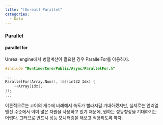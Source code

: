 ```yaml
---
title: "[Unreal] Parallel"
categories:
  - Data
---
```


### Parallel

#### parallel for
Unreal engine에서 병렬계산이 필요한 경우 ParallelFor를 이용하자.

```c++
#include "Runtime/Core/Public/Async/ParallelFor.h"

...
ParallelFor(Array.Num(), [&](int32 Idx) {
    ++Array[Idx];
});
...

```

이론적으로는 코어의 개수에 비례해서 속도가 빨라지길 기대하겠지만, 
실제로는 언리얼 엔진 수준에서 이미 많은 자원을 사용하고 있기 때문에,
원하는 성능향상을 기대하기는 어렵다.
그러므로 반드시 성능 모니터링을 해보고 적용하도록 하자.
